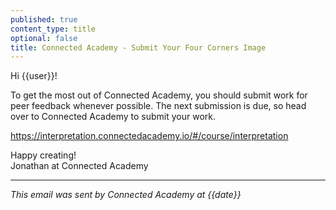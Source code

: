 ```yaml
---
published: true
content_type: title
optional: false
title: Connected Academy - Submit Your Four Corners Image
---
```

Hi {{user}}!

To get the most out of Connected Academy, you should submit work for peer feedback whenever possible. The next submission is due, so head over to Connected Academy to submit your work.

https://interpretation.connectedacademy.io/#/course/interpretation

Happy creating!\
Jonathan at Connected Academy

----
_This email was sent by Connected Academy at {{date}}_